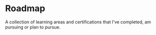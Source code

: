 # Roadmap 
A collection of learning areas and certifications that I've completed, am pursuing or plan to pursue.
